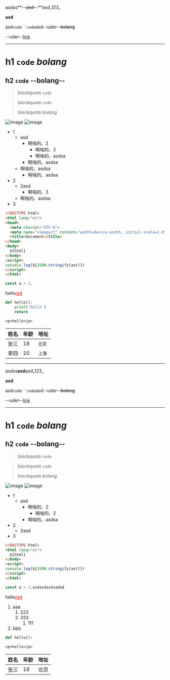 asdss**--~~_asd_~~--**asd_123_

**asd**

asd`code``code`asd--uder--~~bolang~~

--uder--[link](./demo.md)

---

# h1 `code` _bolang_
## h2 `code` --bolang--

> blockquote `code`

> blockquote `code`
>
> blockquote _bolang_

![image](https://www.baidu.com/img/flexible/logo/pc/result@2.png)
![image](https://www.baidu.com/img/flexible/logo/pc/result@2.png)

- 1
  - asd
    - 啊啥的、2
        - 啊啥的、2
        - 啊啥的、asdsa
    - 啊啥的、asdsa
  - 啊啥的、asdsa
    - 啊啥的、asdsa
- 2
  - 2asd
    - 啊啥的、3
  - 啊啥的、asdsa
- 3

```html
<!DOCTYPE html>
<html lang="en">
<head>
  <meta charset="UTF-8">
  <meta name="viewport" content="width=device-width, initial-scale=1.0">
  <title>Document</title>
</head>
<body>
  ${html}
</body>
<script>
console.log(${JSON.stringify(ast)})
</script>
</html>
```
```js
const a = 1;
```

<p>hello<u style="color: red;">red</u></p>

```python
def hello():
    print('hello')
    return
```

`<p>hello</p>`

| 姓名 | 年龄 | 地址 |
| ------ | ------- | ------- |
| 张三 | 18   | `北京` |
| 李四 | 20   | `上海` |

-----

asdss**asd**asd_123_

**asd**

asd`code``code`asd--uder--~~bolang~~

--uder--[link](./demo.md)

---

# h1 `code` _bolang_
## h2 `code` --bolang--

> blockquote `code`

> blockquote `code`
>
> blockquote _bolang_

![image](https://www.baidu.com/img/flexible/logo/pc/result@2.png)
![image](https://www.baidu.com/img/flexible/logo/pc/result@2.png)

- 1
  - asd
    - 啊啥的、2
        - 啊啥的、2
    - 啊啥的、asdsa
- 2
  - 2asd
- 3

```html
<!DOCTYPE html>
<html lang="en">
  ${html}
</body>
<script>
console.log(${JSON.stringify(ast)})
</script>
</html>
```
```js
const a = 1;asdasdasdsadad
```

<p>hello<u style="color: red;">red</u></p>

1. aaa
    1. 222
    2. 333
        1. 111
3. bbb

```python
def hello():
```

`<p>hello</p>`

| 姓名 | 年龄 | 地址 |
| ------ | ------- | ------- |
| 张三 | 18   | 北京 |